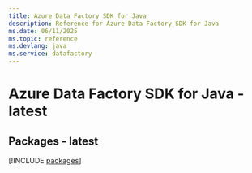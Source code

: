 ```yaml
---
title: Azure Data Factory SDK for Java
description: Reference for Azure Data Factory SDK for Java
ms.date: 06/11/2025
ms.topic: reference
ms.devlang: java
ms.service: datafactory
---
```

# Azure Data Factory SDK for Java - latest
## Packages - latest
[!INCLUDE [packages](data-factory-index.md)]